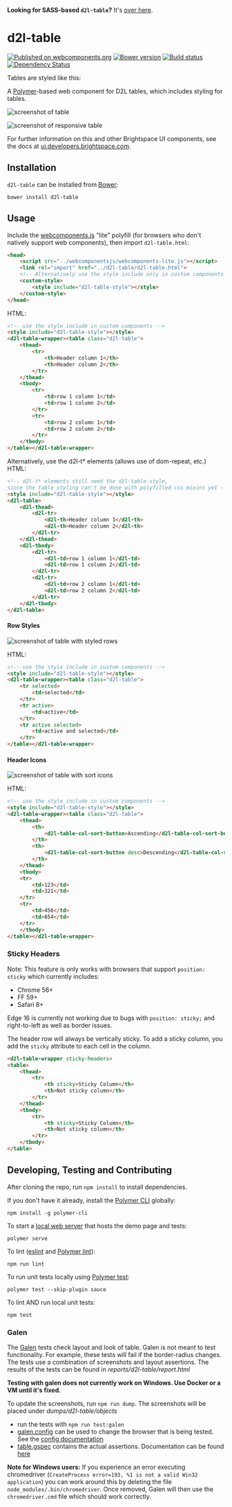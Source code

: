 **Looking for SASS-based `d2l-table`?** It's [over here](https://github.com/BrightspaceUI/table/tree/sass).

# d2l-table
[![Published on webcomponents.org](https://img.shields.io/badge/webcomponents.org-published-blue.svg)](https://www.webcomponents.org/element/BrightspaceUI/table)
[![Bower version][bower-image]][bower-url]
[![Build status][ci-image]][ci-url]
[![Dependency Status][dependencies-image]][dependencies-url]

Tables are styled like this:

A [Polymer](https://www.polymer-project.org)-based web component for D2L tables, which includes styling for tables.

![screenshot of table](test/acceptance/dumps/d2l-table-demo/objects/small.png)

![screenshot of responsive table](test/acceptance/dumps/d2l-table/objects/wide.png)

For further information on this and other Brightspace UI components, see the docs at [ui.developers.brightspace.com](http://ui.developers.brightspace.com).

## Installation

`d2l-table` can be installed from [Bower][bower-url]:
```shell
bower install d2l-table
```

## Usage

Include the [webcomponents.js](http://webcomponents.org/polyfills/) "lite" polyfill (for browsers who don't natively support web components), then import `d2l-table.html`:

```html
<head>
	<script src="../webcomponentsjs/webcomponents-lite.js"></script>
	<link rel="import" href="../d2l-table/d2l-table.html">
	<!-- Alternatively use the style include only in custom components that use d2l-table -->
	<custom-style>
		<style include="d2l-table-style"></style>
	</custom-style>
</head>
```

HTML:
```html
<!-- use the style include in custom components -->
<style include="d2l-table-style"></style>
<d2l-table-wrapper><table class="d2l-table">
	<thead>
		<tr>
			<th>Header column 1</th>
			<th>Header column 2</th>
		</tr>
	</thead>
	<tbody>
		<tr>
			<td>row 1 column 1</td>
			<td>row 1 column 2</td>
		</tr>
		<tr>
			<td>row 2 column 1</td>
			<td>row 2 column 2</td>
		</tr>
	</tbody>
</table></d2l-table-wrapper>
```

Alternatively, use the d2l-t* elements (allows use of dom-repeat, etc.)
HTML:
```html
<!-- d2l-t* elements still need the d2l-table-style,
since the table styling can't be done with polyfilled css mixins yet -->
<style include="d2l-table-style"></style>
<d2l-table>
	<d2l-thead>
		<d2l-tr>
			<d2l-th>Header column 1</d2l-th>
			<d2l-th>Header column 2</d2l-th>
		</d2l-tr>
	</d2l-thead>
	<d2l-tbody>
		<d2l-tr>
			<d2l-td>row 1 column 1</d2l-td>
			<d2l-td>row 1 column 2</d2l-td>
		</d2l-tr>
		<d2l-tr>
			<d2l-td>row 2 column 1</d2l-td>
			<d2l-td>row 2 column 2</d2l-td>
		</d2l-tr>
	</d2l-tbody>
</d2l-table>
```

#### Row Styles

![screenshot of table with styled rows](test/acceptance/dumps/d2l-table-demo/objects/rows.png)

HTML:
```html
<!-- use the style include in custom components -->
<style include="d2l-table-style"></style>
<d2l-table-wrapper><table class="d2l-table">
	<tr selected>
		<td>selected</td>
	</tr>
	<tr active>
		<td>active</td>
	</tr>
	<tr active selected>
		<td>active and selected</td>
	</tr>
</table></d2l-table-wrapper>
```

#### Header Icons

![screenshot of table with sort icons](test/acceptance/dumps/d2l-table-demo/objects/sort.png)

HTML:
```html
<!-- use the style include in custom components -->
<style include="d2l-table-style"></style>
<d2l-table-wrapper><table class="d2l-table">
	<thead>
		<th>
			<d2l-table-col-sort-button>Ascending</d2l-table-col-sort-button>
		</th>
		<th>
			<d2l-table-col-sort-button desc>Descending</d2l-table-col-sort-button>
		</th>
	</thead>
	<tbody>
	<tr>
		<td>123</td>
		<td>321</td>
	</tr>
	<tr>
		<td>456</td>
		<td>654</td>
	</tr>
	</tbody>
</table></d2l-table-wrapper>
```

### Sticky Headers

Note: This feature is only works with browsers that support `position: sticky` which currently includes:
 - Chrome 56+
 - FF 59+
 - Safari 8+

Edge 16 is currently not working due to bugs with `position: sticky;` and right-to-left as well as border issues.

The header row will always be vertically sticky. To add a sticky column, you add the `sticky` attribute to each cell in the column.

```html
<d2l-table-wrapper sticky-headers>
<table>
	<thead>
		<tr>
			<th sticky>Sticky Column</th>
			<th>Not sticky column</th>
		</tr>
	</thead>
	<tbody>
		<tr>
			<th sticky>Sticky Column</th>
			<th>Not sticky column</th>
		</tr>
	</tbody>
</table>
```
## Developing, Testing and Contributing

After cloning the repo, run `npm install` to install dependencies.

If you don't have it already, install the [Polymer CLI](https://www.polymer-project.org/2.0/docs/tools/polymer-cli) globally:

```shell
npm install -g polymer-cli
```

To start a [local web server](https://www.polymer-project.org/2.0/docs/tools/polymer-cli-commands#serve) that hosts the demo page and tests:

```shell
polymer serve
```

To lint ([eslint](http://eslint.org/) and [Polymer lint](https://www.polymer-project.org/2.0/docs/tools/polymer-cli-commands#lint)):

```shell
npm run lint
```

To run unit tests locally using [Polymer test](https://www.polymer-project.org/2.0/docs/tools/polymer-cli-commands#tests):

```shell
polymer test --skip-plugin sauce
```

To lint AND run local unit tests:

```shell
npm test
```

### Galen

The [Galen][Galen] tests check layout and look of table. Galen is not meant to test functionality. For example, these tests will fail if the border-radius changes. The tests use a combination of screenshots and layout assertions. The results of the tests can be found in *reports/d2l-table/report.html*

__Testing with galen does not currently work on Windows. Use Docker or a VM until it's fixed.__

To update the screenshots, run `npm run dump`. The screenshots will be placed under *dumps/d2l-table/objects*

* run the tests with `npm run test:galen`
* [galen.config](galen.config) can be used to change the browser that is being tested. See the [config documentation][GalenConfig]
* [table.gspec](table.gspec) contains the actual assertions. Documentation can be found [here][GalenSpec]

**Note for Windows users:** If you experience an error executing chromedriver (`CreateProcess error=193, %1 is not a valid Win32 application`) you can work around this by deleting the file `node_modules/.bin/chromedriver`. Once removed, Galen will then use the `chromedriver.cmd` file which should work correctly.

[bower-url]: http://bower.io/search/?q=d2l-table
[bower-image]: https://img.shields.io/bower/v/d2l-table.svg
[ci-url]: https://travis-ci.org/BrightspaceUI/table
[ci-image]: https://img.shields.io/travis-ci/BrightspaceUI/table/master.svg
[dependencies-url]: https://david-dm.org/BrightspaceUI/table
[dependencies-image]: https://img.shields.io/david/BrightspaceUI/table.svg
[Galen]: http://galenframework.com/
[GalenConfig]: http://galenframework.com/docs/getting-started-configuration/
[GalenSpec]: http://galenframework.com/docs/reference-galen-spec-language-guide/
